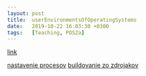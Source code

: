 ```yaml
---
layout: post
title:  userEnvironmentsOfOperatingSystems
date:   2019-10-22 16:03:30 +0300
tags:   [Teaching, POS2a]
---
```


[link](https://pavolsokol.science.upjs.sk/index.php/en/teaching/lectures-seminars/pos2)

[nastavenie procesov](http://root.chobits.ch/zmena-priority-procesu/)
[buildovanie zo zdrojakov](https://itsfoss.com/install-software-from-source-code/)

